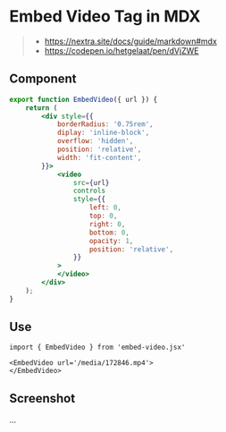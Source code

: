 # Embed Video Tag in MDX

> - https://nextra.site/docs/guide/markdown#mdx
> - https://codepen.io/hetgelaat/pen/dVjZWE

## Component

```jsx filename="embed-video.jsx"
export function EmbedVideo({ url }) {
    return (
        <div style={{
            borderRadius: '0.75rem',
            diplay: 'inline-block',
            overflow: 'hidden',
            position: 'relative',
            width: 'fit-content',
        }}>
            <video
                src={url}
                controls
                style={{
                    left: 0,
                    top: 0,
                    right: 0,
                    bottom: 0,
                    opacity: 1,
                    position: 'relative',
                }}
            >
            </video>
        </div>
    );
}
```

## Use

```mdx
import { EmbedVideo } from 'embed-video.jsx'

<EmbedVideo url='/media/172846.mp4'>
</EmbedVideo>
```

## Screenshot

...
